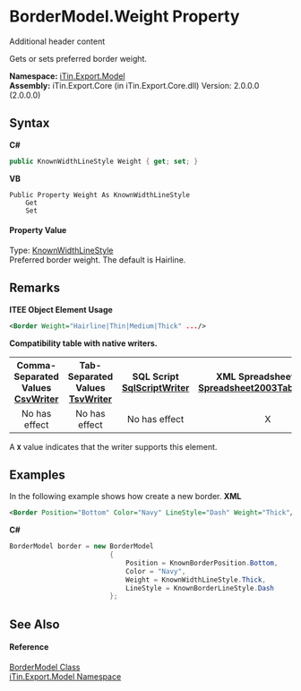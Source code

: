 # BorderModel.Weight Property 
Additional header content 

Gets or sets preferred border weight.

**Namespace:**&nbsp;<a href="N_iTin_Export_Model">iTin.Export.Model</a><br />**Assembly:**&nbsp;iTin.Export.Core (in iTin.Export.Core.dll) Version: 2.0.0.0 (2.0.0.0)

## Syntax

**C#**<br />
``` C#
public KnownWidthLineStyle Weight { get; set; }
```

**VB**<br />
``` VB
Public Property Weight As KnownWidthLineStyle
	Get
	Set
```


#### Property Value
Type: <a href="T_iTin_Export_Model_KnownWidthLineStyle">KnownWidthLineStyle</a><br />Preferred border weight. The default is Hairline.

## Remarks

**ITEE Object Element Usage**<br />
``` XML
<Border Weight="Hairline|Thin|Medium|Thick" .../>
```


<strong>Compatibility table with native writers.</strong><table><tr><th>Comma-Separated Values<br /><a href="T_iTin_Export_Writers_CsvWriter">CsvWriter</a></th><th>Tab-Separated Values<br /><a href="T_iTin_Export_Writers_TsvWriter">TsvWriter</a></th><th>SQL Script<br /><a href="T_iTin_Export_Writers_SqlScriptWriter">SqlScriptWriter</a></th><th>XML Spreadsheet 2003<br /><a href="T_iTin_Export_Writers_Spreadsheet2003TabularWriter">Spreadsheet2003TabularWriter</a></th></tr><tr><td align="center">No has effect</td><td align="center">No has effect</td><td align="center">No has effect</td><td align="center">X</td></tr></table> A <strong>`X`</strong> value indicates that the writer supports this element.


## Examples
In the following example shows how create a new border. 
**XML**<br />
``` XML
<Border Position="Bottom" Color="Navy" LineStyle="Dash" Weight="Thick"/>
```

**C#**<br />
``` C#
BorderModel border = new BorderModel
                         {
                             Position = KnownBorderPosition.Bottom,
                             Color = "Navy",
                             Weight = KnownWidthLineStyle.Thick,
                             LineStyle = KnownBorderLineStyle.Dash
                         };
```


## See Also


#### Reference
<a href="T_iTin_Export_Model_BorderModel">BorderModel Class</a><br /><a href="N_iTin_Export_Model">iTin.Export.Model Namespace</a><br />